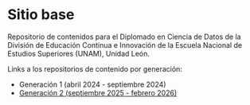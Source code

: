 # Sitio base

Repositorio de contenidos para el Diplomado en Ciencia de Datos de la División de Educación Continua e Innovación de la Escuela Nacional de Estudios Superiores (UNAM), Unidad León.

Links a los repositorios de contenido por generación:

- Generación 1 (abril 2024 - septiembre 2024)
- [Generación 2 (septiembre 2025 - febrero 2026)](/gen2)